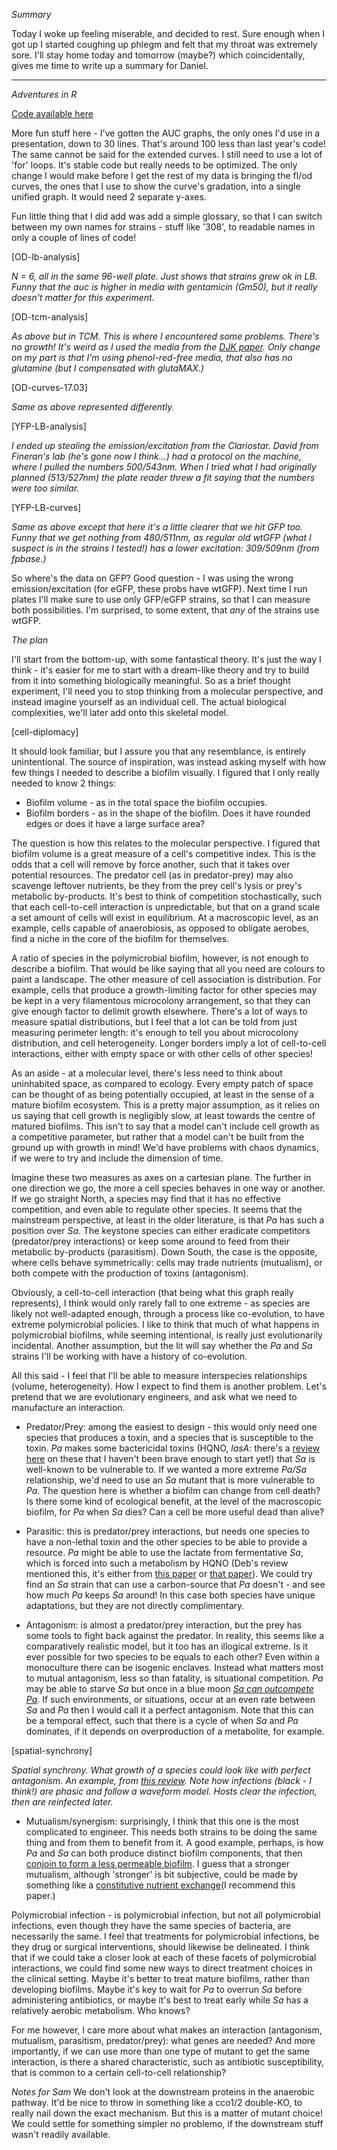 *Summary*

Today I woke up feeling miserable, and decided to rest. Sure enough when I got up I started coughing up phlegm and felt that my throat was extremely sore. I'll stay home today and tomorrow (maybe?) which coincidentally, gives me time to write up a summary for Daniel.

---

*Adventures in R*

[Code available here](https://github.com/marklemzin/marks-masters/blob/main/r-code/18.3%20growth-curve%20fluorescence.R)

More fun stuff here - I've gotten the AUC graphs, the only ones I'd use in a presentation, down to 30 lines. That's around 100 less than last year's code! The same cannot be said for the extended curves. I still need to use a lot of 'for' loops. It's stable code but really needs to be optimized.
The only change I would make before I get the rest of my data is bringing the fl/od curves, the ones that I use to show the curve's gradation, into a single unified graph. It would need 2 separate y-axes.

Fun little thing that I did add was add a simple glossary, so that I can switch between my own names for strains - stuff like '308', to readable names in only a couple of lines of code!

[OD-lb-analysis]

*N = 6, all in the same 96-well plate. Just shows that strains grew ok in LB. Funny that the auc is higher in media with gentamicin (Gm50), but it really doesn't matter for this experiment.*

[OD-tcm-analysis]

*As above but in TCM. This is where I encountered some problems. There's no growth! It's weird as I used the media from the [DJK paper](https://www.nature.com/articles/s41522-024-00637-y#Sec12). Only change on my part is that I'm using phenol-red-free media, that also has no glutamine (but I compensated with glutaMAX.)*

[OD-curves-17.03]

*Same as above represented differently.*

[YFP-LB-analysis]

*I ended up stealing the emission/excitation from the Clariostar. David from Fineran's lab (he's gone now I think...) had a protocol on the machine, where I pulled the numbers 500/543nm. When I tried what I had originally planned (513/527nm) the plate reader threw a fit saying that the numbers were too similar.*

[YFP-LB-curves]

*Same as above except that here it's a little clearer that we hit GFP too. Funny that we get nothing from 480/511nm, as regular old wtGFP (what I suspect is in the strains I tested!) has a lower excitation: 309/509nm (from fpbase.)*

So where's the data on GFP? Good question - I was using the wrong emission/excitation (for eGFP, these probs have wtGFP). Next time I run plates I'll make sure to use only GFP/eGFP strains, so that I can measure both possibilities. I'm surprised, to some extent, that *any* of the strains use wtGFP.

*The plan*

I'll start from the bottom-up, with some fantastical theory. It's just the way I think - it's easier for me to start with a dream-like theory and try to build from it into something biologically meaningful. So as a brief thought experiment, I'll need you to stop thinking from a molecular perspective, and instead imagine yourself as an individual cell. The actual biological complexities, we'll later add onto this skeletal model.

[cell-diplomacy]

It should look familiar, but I assure you that any resemblance, is entirely unintentional. The source of inspiration, was instead asking myself with how few things I needed to describe a biofilm visually. I figured that I only really needed to know 2 things:

- Biofilm volume - as in the total space the biofilm occupies.
- Biofilm borders - as in the shape of the biofilm. Does it have rounded edges or does it have a large surface area?

The question is how this relates to the molecular perspective. I figured that biofilm volume is a great measure of a cell's competitive index. This is the odds that a cell will remove by force another, such that it takes over potential resources. The predator cell (as in predator-prey) may also scavenge leftover nutrients, be they from the prey cell's lysis or prey's metabolic by-products. It's best to think of competition stochastically, such that each cell-to-cell interaction is unpredictable, but that on a grand scale a set amount of cells will exist in equilibrium. At a macroscopic level, as an example, cells capable of anaerobiosis, as opposed to obligate aerobes, find a niche in the core of the biofilm for themselves.

A ratio of species in the polymicrobial biofilm, however, is not enough to describe a biofilm. That would be like saying that all you need are colours to paint a landscape. The other measure of cell association is distribution. For example, cells that produce a growth-limiting factor for other species may be kept in a very filamentous microcolony arrangement, so that they can give enough factor to delimit growth elsewhere. There's a lot of ways to measure spatial distributions, but I feel that a lot can be told from just measuring perimeter length: it's enough to tell you about microcolony distribution, and cell heterogeneity. Longer borders imply a lot of cell-to-cell interactions, either with empty space or with other cells of other species!

As an aside - at a molecular level, there's less need to think about uninhabited space, as compared to ecology. Every empty patch of space can be thought of as being potentially occupied, at least in the sense of a mature biofilm ecosystem. This is a pretty major assumption, as it relies on us saying that cell growth is negligibly slow, at least towards the centre of matured biofilms. This isn't to say that a model can't include cell growth as a competitive parameter, but rather that a model can't be built from the ground up with growth in mind! We'd have problems with chaos dynamics, if we were to try and include the dimension of time.

Imagine these two measures as axes on a cartesian plane. The further in one direction we go, the more a cell species behaves in one way or another. If we go straight North, a species may find that it has no effective competition, and even able to regulate other species. It seems that the mainstream perspective, at least in the older literature, is that *Pa* has such a position over *Sa*. The keystone species can either eradicate competitors (predator/prey interactions) or keep some around to feed from their metabolic by-products (parasitism). Down South, the case is the opposite, where cells behave symmetrically: cells may trade nutrients (mutualism), or both compete with the production of toxins (antagonism).

Obviously, a cell-to-cell interaction (that being what this graph really represents), I think would only rarely fall to one extreme - as species are likely not well-adapted enough, through a process like co-evolution, to have extreme polymicrobial policies. I like to think that much of what happens in polymicrobial biofilms, while seeming intentional, is really just evolutionarily incidental. Another assumption, but the lit will say whether the *Pa* and *Sa* strains I'll be working with have a history of co-evolution.

All this said - I feel that I'll be able to measure interspecies relationships (volume, heterogeneity). How I expect to find them is another problem. Let's pretend that we are evolutionary engineers, and ask what we need to manufacture an interaction.

- Predator/Prey: among the easiest to design - this would only need one species that produces a toxin, and a species that is susceptible to the toxin. *Pa* makes some bactericidal toxins (HQNO, *lasA*: there's a [review here](https://link.springer.com/chapter/10.1007/978-3-031-08491-1_15#Sec5) on these that I haven't been brave enough to start yet!) that *Sa* is well-known to be vulnerable to. If we wanted a more extreme *Pa/Sa* relationship, we'd need to use an *Sa* mutant that is more vulnerable to *Pa*. The question here is whether a biofilm can change from cell death? Is there some kind of ecological benefit, at the level of the macroscopic biofilm, for *Pa* when *Sa* dies? Can a cell be more useful dead than alive?

- Parasitic: this is predator/prey interactions, but needs one species to have a non-lethal toxin and the other species to be able to provide a resource. *Pa* might be able to use the lactate from fermentative *Sa*, which is forced into such a metabolism by HQNO (Deb's review mentioned this, it's either from [this paper](https://pubmed.ncbi.nlm.nih.gov/30630428/) or [that paper](https://pubmed.ncbi.nlm.nih.gov/25917910/)). We could try find an *Sa* strain that can use a carbon-source that *Pa* doesn't - and see how much *Pa* keeps *Sa* around! In this case both species have unique adaptations, but they are not directly complimentary.

- Antagonism: is almost a predator/prey interaction, but the prey has some tools to fight back against the predator. In reality, this seems like a comparatively realistic model, but it too has an illogical extreme. Is it ever possible for two species to be equals to each other? Even within a monoculture there can be isogenic enclaves. Instead what matters most to mutual antagonism, less so than fatality, is situational competition. *Pa* may be able to starve *Sa* but once in a blue moon [*Sa can outcompete Pa*](https://pmc.ncbi.nlm.nih.gov/articles/PMC8426923/). If such environments, or situations, occur at an even rate between *Sa* and *Pa* then I would call it a perfect antagonism. Note that this can be a temporal effect, such that there is a cycle of when *Sa* and *Pa* dominates, if it depends on overproduction of a metabolite, for example.

[spatial-synchrony]

*Spatial synchrony. What growth of a species could look like with perfect antagonism. An example, from [this review](https://www.annualreviews.org/content/journals/10.1146/annurev.ecolsys.34.011802.132516#supplementary_data). Note how infections (black - I think!) are phasic and follow a waveform model. Hosts clear the infection, then are reinfected later.*

- Mutualism/synergism: surprisingly, I think that this one is the most complicated to engineer. This needs both strains to be doing the same thing and from them to benefit from it. A good example, perhaps, is how *Pa* and *Sa* can both produce distinct biofilm components, that then [conjoin to form a less permeable biofilm](https://pmc.ncbi.nlm.nih.gov/articles/PMC4249327/#:~:text=We%20observed%20that%20the%20ability,together%20in%20the%20wound%20model.). I guess that a stronger mutualism, although 'stronger' is bit subjective, could be made by something like a [constitutive nutrient exchange](https://pmc.ncbi.nlm.nih.gov/articles/PMC8319339/)(I recommend this paper.)

Polymicrobial infection - is polymicrobial infection, but not all polymicrobial infections, even though they have the same species of bacteria, are necessarily the same. I feel that treatments for polymicrobial infections, be they drug or surgical interventions, should likewise be delineated. I think that if we could take a closer look at each of these facets of polymicrobial interactions, we could find some new ways to direct treatment choices in the clinical setting. Maybe it's better to treat mature biofilms, rather than developing biofilms. Maybe it's key to wait for *Pa* to overrun *Sa* before administering antibiotics, or maybe it's best to treat early while *Sa* has a relatively aerobic metabolism. Who knows?

For me however, I care more about what makes an interaction (antagonism, mutualism, parasitism, predator/prey): what genes are needed? And more importantly, if we can use more than one type of mutant to get the same interaction, is there a shared characteristic, such as antibiotic susceptibility, that is common to a certain cell-to-cell relationship?

*Notes for Sam*
We don't look at the downstream proteins in the anaerobic pathway. It'd be nice to throw in something like a cco1/2 double-KO, to really nail down the exact mechanism. But this is a matter of mutant choice! We could settle for something simpler no problemo, if the downstream stuff wasn't readily available.
